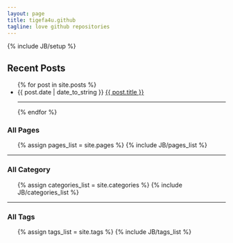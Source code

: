 ```yaml
---
layout: page
title: tigefa4u.github
tagline: love github repositories
---
```

{% include JB/setup %}
    
## Recent Posts

<div class="row">
<div class="col-md-8">
<div class="alert alert-info">
<ul class="posts">
  {% for post in site.posts %}
    <li><span class="label label-info"><i class="icon-calendar icon-white"></i> {{ post.date | date_to_string }}</span> <i class="icon-random"></i> <a href="{{ BASE_PATH }}{{ post.url }}">{{ post.title }}</a></li>
	<hr>
  {% endfor %}
</ul>
</div>
</div>
<div class="col-md-4 well well-small">
<h3><i class="icon-folder-close"></i> All Pages</h3>
<ul>
{% assign pages_list = site.pages %}
{% include JB/pages_list %}
</ul>
<hr>
<h3><i class="icon-folder-open"></i> All Category</h3>
<ul class="tag_box inline">
  {% assign categories_list = site.categories %}
  {% include JB/categories_list %}
</ul>
<hr>
<h3><i class="icon-tags"></i> All Tags</h3>
<ul class="tag_box inline">
  {% assign tags_list = site.tags %}  
  {% include JB/tags_list %}
</ul>
</div>
</div> <!-- // row -->


